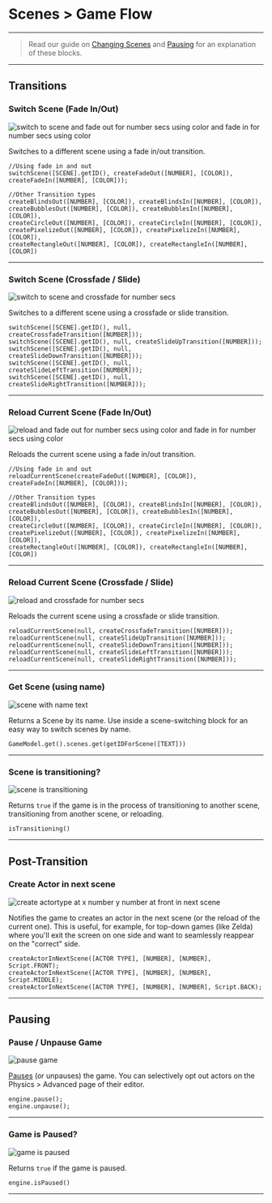 # Scenes > Game Flow

***

> Read our guide on [Changing Scenes](http://www.stencyl.com/help/view/changing-scenes/) and [Pausing](http://www.stencyl.com/help/view/pausing/) for an explanation of these blocks.

***

## Transitions

### <a name="scene-change-color"></a> Switch Scene (Fade In/Out)

![switch to scene and fade out for number secs using color and fade in for number secs using color](http://static.stencyl.com/pedia2/block-images/scene/flow/scene-change-color.png)

Switches to a different scene using a fade in/out transition.

```
//Using fade in and out
switchScene([SCENE].getID(), createFadeOut([NUMBER], [COLOR]), createFadeIn([NUMBER], [COLOR]));

//Other Transition types
createBlindsOut([NUMBER], [COLOR]), createBlindsIn([NUMBER], [COLOR]),
createBubblesOut([NUMBER], [COLOR]), createBubblesIn([NUMBER], [COLOR]),
createCircleOut([NUMBER], [COLOR]), createCircleIn([NUMBER], [COLOR]),
createPixelizeOut([NUMBER], [COLOR]), createPixelizeIn([NUMBER], [COLOR]),
createRectangleOut([NUMBER], [COLOR]), createRectangleIn([NUMBER], [COLOR])
```

***

### <a name="scene-change-through"></a> Switch Scene (Crossfade / Slide)

![switch to scene and crossfade for number secs](http://static.stencyl.com/pedia2/block-images/scene/flow/scene-change-through.png)

Switches to a different scene using a crossfade or slide transition.

```
switchScene([SCENE].getID(), null, createCrossfadeTransition([NUMBER]));
switchScene([SCENE].getID(), null, createSlideUpTransition([NUMBER]));
switchScene([SCENE].getID(), null, createSlideDownTransition([NUMBER]));
switchScene([SCENE].getID(), null, createSlideLeftTransition([NUMBER]));
switchScene([SCENE].getID(), null, createSlideRightTransition([NUMBER]));
```

***

### <a name="scene-reload-color"></a> Reload Current Scene (Fade In/Out)

![reload and fade out for number secs using color and fade in for number secs using color](http://static.stencyl.com/pedia2/block-images/scene/flow/scene-reload-color.png)

Reloads the current scene using a fade in/out transition.

```
//Using fade in and out
reloadCurrentScene(createFadeOut([NUMBER], [COLOR]), createFadeIn([NUMBER], [COLOR]));

//Other Transition types
createBlindsOut([NUMBER], [COLOR]), createBlindsIn([NUMBER], [COLOR]),
createBubblesOut([NUMBER], [COLOR]), createBubblesIn([NUMBER], [COLOR]),
createCircleOut([NUMBER], [COLOR]), createCircleIn([NUMBER], [COLOR]),
createPixelizeOut([NUMBER], [COLOR]), createPixelizeIn([NUMBER], [COLOR]),
createRectangleOut([NUMBER], [COLOR]), createRectangleIn([NUMBER], [COLOR])
```

***

### <a name="scene-reload-through"></a> Reload Current Scene (Crossfade / Slide)

![reload and crossfade for number secs](http://static.stencyl.com/pedia2/block-images/scene/flow/scene-reload-through.png)

Reloads the current scene using a crossfade or slide transition.

```
reloadCurrentScene(null, createCrossfadeTransition([NUMBER]));
reloadCurrentScene(null, createSlideUpTransition([NUMBER]));
reloadCurrentScene(null, createSlideDownTransition([NUMBER]));
reloadCurrentScene(null, createSlideLeftTransition([NUMBER]));
reloadCurrentScene(null, createSlideRightTransition([NUMBER]));
```

***

### <a name="scenebyname"></a> Get Scene (using name)

![scene with name text](http://static.stencyl.com/pedia2/block-images/scene/flow/scenebyname.png)

Returns a Scene by its name. Use inside a scene-switching block for an easy way to switch scenes by name.

```
GameModel.get().scenes.get(getIDForScene([TEXT]))
```

***

### <a name="is-transitioning"></a> Scene is transitioning?

![scene is transitioning](http://static.stencyl.com/pedia2/block-images/scene/flow/is-transitioning.png)

Returns `true` if the game is in the process of transitioning to another scene, transitioning from another scene, or reloading.

```
isTransitioning()
```

***

## Post-Transition

### <a name="create-actor3-next"></a> Create Actor in next scene

![create actortype at x number y number at front in next scene](http://static.stencyl.com/pedia2/block-images/scene/flow/create-actor3-next.png)

Notifies the game to creates an actor in the next scene (or the reload of the current one). This is useful, for example, for top-down games (like Zelda) where you'll exit the screen on one side and want to seamlessly reappear on the "correct" side.

```
createActorInNextScene([ACTOR TYPE], [NUMBER], [NUMBER], Script.FRONT);
createActorInNextScene([ACTOR TYPE], [NUMBER], [NUMBER], Script.MIDDLE);
createActorInNextScene([ACTOR TYPE], [NUMBER], [NUMBER], Script.BACK);
```

***

## Pausing

### <a name="pause-unpause"></a> Pause / Unpause Game

![pause game](http://static.stencyl.com/pedia2/block-images/scene/flow/pause-unpause.png)

[Pauses](http://www.stencyl.com/help/view/pausing/) (or unpauses) the game. You can selectively opt out actors on the Physics > Advanced page of their editor.

```
engine.pause();
engine.unpause();
```

***

### <a name="is-paused"></a> Game is Paused?

![game is paused](http://static.stencyl.com/pedia2/block-images/scene/flow/is-paused.png)

Returns `true` if the game is paused.

```
engine.isPaused()
```

***
